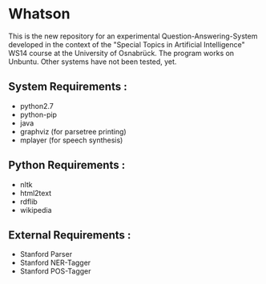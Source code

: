 # Whatson
This is the new repository for an experimental Question-Answering-System developed in the context of the "Special Topics in Artificial Intelligence" WS14 course at the University of Osnabrück. The program works on Unbuntu. Other systems have not been tested, yet.

## System Requirements :
* python2.7
* python-pip
* java
* graphviz (for parsetree printing)
* mplayer (for speech synthesis)

## Python Requirements :
* nltk
* html2text
* rdflib
* wikipedia

## External Requirements :
* Stanford Parser
* Stanford NER-Tagger
* Stanford POS-Tagger